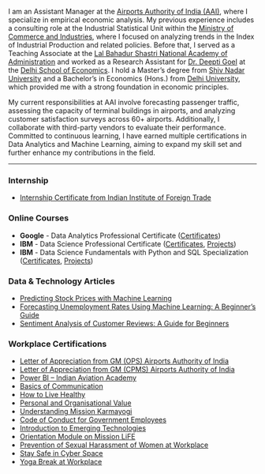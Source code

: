 I am an Assistant Manager at the <a href="https://www.aai.aero/"> Airports Authority of India (AAI)</a>, where I specialize in empirical economic analysis. My previous experience includes a consulting role at the Industrial Statistical Unit within the <a href="https://www.commerce.gov.in/"> Ministry of Commerce and Industries</a>, where I focused on analyzing trends in the Index of Industrial Production and related policies. Before that, I served as a Teaching Associate at the <a href="https://www.lbsnaa.gov.in/"> Lal Bahadur Shastri National Academy of Administration</a> and worked as a Research Assistant for <a href="https://sites.google.com/view/deepti-goel/home"> Dr. Deepti Goel</a> at the <a href="http://econdse.org/"> Delhi School of Economics</a>. I hold a Master’s degree from  <a href="https://snu.edu.in/"> Shiv Nadar University</a>  and a Bachelor’s in Economics (Hons.) from <a href="https://www.du.ac.in/"> Delhi University</a>, which provided me with a strong foundation in economic principles. 

My current responsibilities at AAI involve forecasting passenger traffic, assessing the capacity of terminal buildings in airports, and analyzing customer satisfaction surveys across 60+ airports. Additionally, I collaborate with third-party vendors to evaluate their performance. Committed to continuous learning, I have earned multiple certifications in Data Analytics and Machine Learning, aiming to expand my skill set and further enhance my contributions in the field.

---
### Internship
- <a href="https://dutta-tanushree.github.io/pdf/IIFT Internship.pdf"> Internship Certificate from Indian Institute of Foreign Trade</a>

### Online Courses

- <b>Google</b> - Data Analytics Professional Certificate (<a href="https://dutta-tanushree.github.io/pages/courses">Certificates</a>)
- <b>IBM</b> - Data Science Professional Certificate (<a href="https://dutta-tanushree.github.io/pages/courses">Certificates</a>, <a href="https://github.com/dutta-tanushree/IBM-Data-Science-Professional-Certificate">Projects</a>)
- <b>IBM</b> - Data Science Fundamentals with Python and SQL Specialization (<a href="https://dutta-tanushree.github.io/pages/courses">Certificates</a>, <a href="https://github.com/dutta-tanushree/IBM-Data-Science-Professional-Certificate">Projects</a>)
<!-- - <b>University of Michigan</b> - Applied Data Science with Python Specialization (<a href="https://dutta-tanushree.github.io/pages/courses">Certificates</a>, <a href="https://github.com/dutta-tanushree/Applied-Data-Science-with-Python-Specialization">Projects</a>) -->
<!-- - <b>Standford University</b> - Machine Learning Specialization (<a href="https://dutta-tanushree.github.io/pages/courses">Certificates</a>, <a href="https://github.com/dutta-tanushree/Machine-Learning-Specialization">Projects</a>) -->
<!-- - <b>DeepLearning.AI</b> - Deep Learning Specialization (<a href="https://dutta-tanushree.github.io/pages/courses">Certificates</a>, <a href="https://github.com/dutta-tanushree/Deep-Learning-Specialization">Projects</a>) --> 
<!-- - <b>Johns Hopkins University</b> - The Data Scientist’s Toolbox (<a href="https://dutta-tanushree.github.io/pages/courses">Certificates</a>) -->

### Data & Technology Articles
- <a href="https://medium.com/@14duttatanushreeya/predicting-stock-prices-with-machine-learning-cde2c13198fd">Predicting Stock Prices with Machine Learning</a>
- <a href="https://medium.com/@14duttatanushreeya/forecasting-unemployment-rates-using-machine-learning-a-beginners-guide-43af21d1c350">Forecasting Unemployment Rates Using Machine Learning: A Beginner’s Guide</a>
- <a href="https://medium.com/@14duttatanushreeya/sentiment-analysis-of-customer-reviews-a-guide-for-beginners-4a5f2194a121">Sentiment Analysis of Customer Reviews: A Guide for Beginners</a>

### Workplace Certifications
- <a href="https://dutta-tanushree.github.io/pdf/Letter_of_Appreciation.pdf">Letter of Appreciation from GM (OPS) Airports Authority of India</a>
- <a href="https://dutta-tanushree.github.io/pdf/Appreciation.pdf">Letter of Appreciation from GM (CPMS) Airports Authority of India</a>
- <a href="https://dutta-tanushree.github.io/pdf/POWER BI.pdf">Power BI – Indian Aviation Academy</a>
- <a href="https://dutta-tanushree.github.io/pdf/certificates/work/Basics of Communication.pdf">Basics of Communication</a>
- <a href="https://dutta-tanushree.github.io/pdf/certificates/work/How to Live Healthy.pdf">How to Live Healthy</a>
- <a href="https://dutta-tanushree.github.io/pdf/certificates/work/Personal and Organisational Value.pdf">Personal and Organisational Value</a>
- <a href="https://dutta-tanushree.github.io/pdf/certificates/work/Understanding Mission Karmayogi.pdf">Understanding Mission Karmayogi</a>
- <a href="https://drive.google.com/file/d/1zxTJqpxQg5-Yn3sDg0UQvS7gYPeFOD1K/view?usp=sharing">Code of Conduct for Government Employees</a>
- <a href="https://drive.google.com/file/d/1Fgo_f8pzrdIuxMZy5easfhigSSUsX696/view?usp=sharing">Introduction to Emerging Technologies</a>
- <a href="https://drive.google.com/file/d/1aAGHRdbmoPOQ2faOiAOoUz5lElA9B2DM/view?usp=sharing">Orientation Module on Mission LiFE</a>
- <a href="https://drive.google.com/file/d/1ply4qDQ8abmpir9e8MNQutLZi9Zmi657/view?usp=sharing">Prevention of Sexual Harassment of Women at Workplace</a>
- <a href="https://drive.google.com/file/d/1QB-0ykYqHEGkcRmXvtupS31UkoETpvae/view?usp=sharing">Stay Safe in Cyber Space</a>
- <a href="https://drive.google.com/file/d/1iDdcBVRfveIbNFEN5x6CYPkvO8QRDANL/view?usp=sharing">Yoga Break at Workplace</a>

